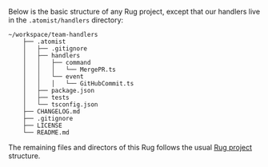 Below is the basic structure of any Rug project, except that our handlers live in
the `.atomist/handlers` directory:

```console
~/workspace/team-handlers
    ├── .atomist
    │   ├── .gitignore
    │   ├── handlers
    │   │   ├── command
    │   │   │   └── MergePR.ts
    │   │   └── event
    │   │   │   └── GitHubCommit.ts
    │   ├── package.json
    │   ├── tests
    │   └── tsconfig.json
    ├── CHANGELOG.md
    ├── .gitignore
    ├── LICENSE
    └── README.md
```

The remaining files and directors of this Rug follows the usual
[Rug project][projects] structure.

[projects]: /reference/rug/projects.md
